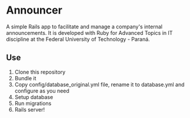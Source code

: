 # Announcer

A simple Rails app to facilitate and manage a company's internal announcements.
It is developed with Ruby for Advanced Topics in IT discipline at the Federal University of Technology - Paraná.

## Use
1. Clone this repository
2. Bundle it
3. Copy config/database_original.yml file, rename it to database.yml and configure as you need
4. Setup database
5. Run migrations
6. Rails server!